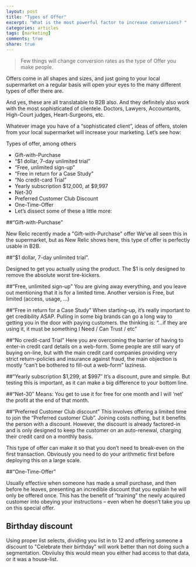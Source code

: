 ```yaml
---
layout: post
title: "Types of Offer"
excerpt: "What is the most powerful factor to increase conversions? "
categories: articles
tags: [marketing]
comments: true
share: true
---
```


> Few things will change conversion rates as the type of Offer you make people.

Offers come in all shapes and sizes, and just going to your local supermarket on a regular basis will open your eyes to the many different types of offer there are.

And yes, these are all translatable to B2B also. And they definitely also work with the most sophisticated of clientele. Doctors, Lawyers, Accountants, High-Court judges, Heart-Surgeons, etc.

Whatever image you have of a “sophisticated client”, ideas of offers, stolen from your local supermarket will increase your marketing. Let’s see how:

Types of offer, among others

*   Gift-with-Purchase
*   “$1 dollar, 7-day unlimited trial”
*	“Free, unlimited sign-up”
*	“Free in return for a Case Study”
*	“No credit-card Trial”
*	Yearly subscription $12,000, at $9,997
*	Net-30
*	Preferred Customer Club Discount
*	One-Time-Offer
*	Let’s dissect some of these a little more:

##“Gift-with-Purchase”

New Relic recently made  a "Gift-with-Purchase" offer
We’ve all seen this in the supermarket, but as New Relic shows here, this type of offer is perfectly usable in B2B.


##“$1 dollar, 7-day unlimited trial”.

Designed to get you actually using the product. The $1 is only designed to remove the absolute worst tire-kickers.

##“Free, unlimited sign-up”
You are giving away everything, and you leave out mentioning that it is for a limited time. Another version is Free, but limited (access, usage, …)

##“Free in return for a Case Study”
When starting-up, it’s really important to get credibility ASAP. Pulling in some big brands can go a long way to getting you in the door with paying customers. the thinking is: “…if they are using it, it must be something I Need / Can Trust / etc”

##“No credit-card Trial”
Here you are overcoming the barrier of having to enter-in credit card details on a web-form. Some people are still wary of buying on-line, but with the main credit card companies providing very strict return-policies and insurance against fraud, the main objection is mostly “can’t be bothered to fill-out a web-form” laziness.

##“Yearly subscription $1,299, at $997″
It’s a discount, pure and simple. But testing this is important, as it can make a big difference to your bottom line.

##“Net-30″
Means: You get to use it for free for one month and I will ‘net’ the profit at the end of that month.

##“Preferred Customer Club discount”
This involves offering a limited time to join the “Preferred customer Club”. Joining costs nothing, but it benefits the person with a discount.
However, the discount is already factored-in and is only designed to keep the customer on an auto-renewal, charging their credit card on a monthly basis.

This type of offer can make it so that you don’t need to break-even on the first transaction. Obviously you need to do your arithmetic first before deploying this on a large scale.

##“One-Time-Offer”

Usually effective when someone has made a small purchase, and then before he leaves, presenting an incredible discount that you explain he will only be offered once. This has the benefit of “training” the newly acquired customer into obeying your instructions – even when he doesn’t take you up on this special offer.

## Birthday discount
Using proper list selects, dividing you list in to 12 and offering someone a discount to "Celebrate their birthday" will work better than not doing such a segmentation. Obviiulsy this would mean you either had access to that data, or it was a house-list.